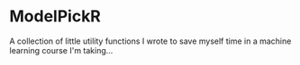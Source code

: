 # ModelPickR
A collection of little utility functions I wrote to save myself time in a machine learning course I'm taking...
